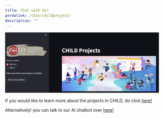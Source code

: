 ```yaml
---
title: Chat with Us!
permalink: /chat/childproject/
description: ""
---
```



![](/images/image_2023-07-21_085102423.png)

If you would like to learn more about the projects in CHILD, do click  <a href="https://andrewchildproject.streamlit.app">here!</a>


Alternatively! you can talk to our AI chatbot over <a href="https://child-chatgpt.streamlit.app">here! </a>